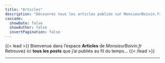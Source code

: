 ```yaml
---
title: "Articles"
description: "Découvrez tous les articles publiés sur MonsieurBoivin.fr : artisanat, électronique, photo, DIY, menuiserie, et bien plus."
cascade:
  showDate: false
  showAuthor: false
  invertPagination: false
---
```


{{< lead >}}
Bienvenue dans l’espace **Articles** de *MonsieurBoivin.fr*
Retrouvez ici **tous les posts** que j’ai publiés au fil du temps...
{{< /lead >}} 

---
